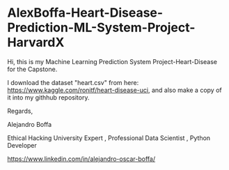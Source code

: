 # AlexBoffa-Heart-Disease-Prediction-ML-System-Project-HarvardX

Hi, this is my Machine Learning Prediction System Project-Heart-Disease for the Capstone.

I download the dataset "heart.csv" from here: https://www.kaggle.com/ronitf/heart-disease-uci,
and also make a copy of it into my githhub repository.

Regards,

Alejandro Boffa

Ethical Hacking University Expert , Professional Data Scientist , Python Developer

https://www.linkedin.com/in/alejandro-oscar-boffa/
